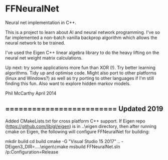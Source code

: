 FFNeuralNet
===========

Neural net implementation in C++.

This is a project to learn about AI and neural network programming. I've so far implemented a non-batch vanilla backprop
algorithm which allows the neural network to be trained.

I've used the Eigen C++ linear algebra library to do the heavy lifting on the neural net weight matrix calculations.

Up next: try some applications more fun than XOR (!). Try better learning algorithms. Tidy up and optimise code.
Might also port to other platforms (linux and Windows?) as well as try porting to other languages if I'm still
finding this fun.
Also want to explore hidden markov models.

Phil McCarthy
April 2014

=========================
Updated 2019
------------
Added CMakeLists.txt for cross platform C++ support.
If Eigen repo (https://github.com/libigl/eigen) is in ..\eigen directory, then after running cmake on Eigen, the following
will configure FFNeuralNet for building:

mkdir build
cd build
cmake -G "Visual Studio 15 2017" .. -DEigen3_DIR=..\..\eigen\cmake
msbuild FFNeuralNet.sln /p:Configuration=Release